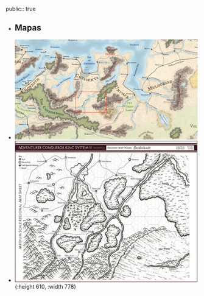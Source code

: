 public:: true

- ## Mapas
- ![Screenshot 2025-02-23 at 21.34.22.png](../assets/Screenshot_2025-02-23_at_21.34.22_1740346637292_0.png)
- ![Screenshot 2025-02-23 at 15.02.03.png](../assets/Screenshot_2025-02-23_at_15.02.03_1740322967072_0.png){:height 610, :width 778}
